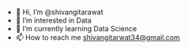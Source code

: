 - 👋 Hi, I’m @shivangitarawat
- 👀 I’m interested in Data 
- 🌱 I’m currently learning Data Science
- 📫 How to reach me shivangitarwat34@gmail.com
<!---
shivangitarawat/shivangitarawat is a ✨ special ✨ repository because its `README.md` (this file) appears on your GitHub profile.
You can click the Preview link to take a look at your changes.
--->
